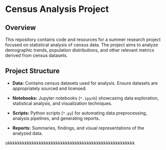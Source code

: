 # Census Analysis Project

## Overview

This repository contains code and resources for a summer research project focused on statistical analysis of census data. The project aims to analyze demographic trends, population distributions, and other relevant metrics derived from census datasets.

## Project Structure

- **Data:** Contains census datasets used for analysis. Ensure datasets are appropriately sourced and licensed.
  
- **Notebooks:** Jupyter notebooks (`*.ipynb`) showcasing data exploration, statistical analysis, and visualization techniques.

- **Scripts:** Python scripts (`*.py`) for automating data preprocessing, analysis pipelines, and generating reports.

- **Reports:** Summaries, findings, and visual representations of the analyzed data.

okkkkkkkkkkkkkkkkkkkkkkkkkkkkkkkkkkkkkkkkkkkkkkkkkkkkk